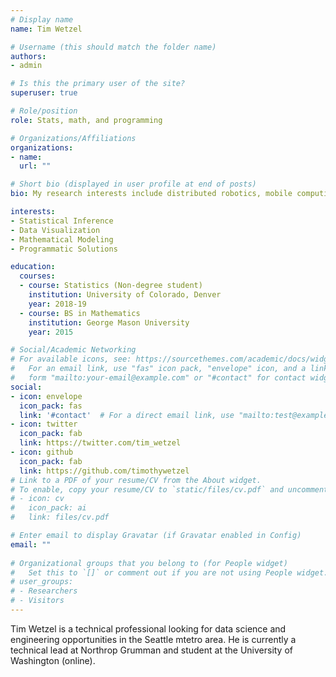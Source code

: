 ```yaml
---
# Display name
name: Tim Wetzel

# Username (this should match the folder name)
authors:
- admin

# Is this the primary user of the site?
superuser: true

# Role/position
role: Stats, math, and programming

# Organizations/Affiliations
organizations:
- name: 
  url: ""

# Short bio (displayed in user profile at end of posts)
bio: My research interests include distributed robotics, mobile computing and programmable matter.

interests:
- Statistical Inference
- Data Visualization
- Mathematical Modeling
- Programmatic Solutions

education:
  courses:
  - course: Statistics (Non-degree student)
    institution: University of Colorado, Denver
    year: 2018-19
  - course: BS in Mathematics
    institution: George Mason University
    year: 2015

# Social/Academic Networking
# For available icons, see: https://sourcethemes.com/academic/docs/widgets/#icons
#   For an email link, use "fas" icon pack, "envelope" icon, and a link in the
#   form "mailto:your-email@example.com" or "#contact" for contact widget.
social:
- icon: envelope
  icon_pack: fas
  link: '#contact'  # For a direct email link, use "mailto:test@example.org".
- icon: twitter
  icon_pack: fab
  link: https://twitter.com/tim_wetzel
- icon: github
  icon_pack: fab
  link: https://github.com/timothywetzel
# Link to a PDF of your resume/CV from the About widget.
# To enable, copy your resume/CV to `static/files/cv.pdf` and uncomment the lines below.  
# - icon: cv
#   icon_pack: ai
#   link: files/cv.pdf

# Enter email to display Gravatar (if Gravatar enabled in Config)
email: ""
  
# Organizational groups that you belong to (for People widget)
#   Set this to `[]` or comment out if you are not using People widget.  
# user_groups:
# - Researchers
# - Visitors
---
```


Tim Wetzel is a technical professional looking for data science and engineering opportunities in the Seattle mtetro area. He is currently a technical lead at Northrop Grumman and student at the University of Washington (online).